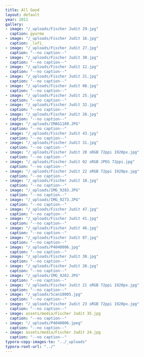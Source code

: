```yaml
---
title: All Good
layout: default
year: 2011
gallery:
- image: "/_uploads/Fischer Judit 29.jpg"
  caption: gyurma
- image: "/_uploads/Fischer Judit 16.jpg"
  caption: _lufi_
- image: "/_uploads/Fischer Judit 27.jpg"
  caption: "--no caption--"
- image: "/_uploads/Fischer Judit 30.jpg"
  caption: "--no caption--"
- image: "/_uploads/Fischer Judit 12.jpg"
  caption: "--no caption--"
- image: "/_uploads/Fischer Judit 21.jpg"
  caption: "--no caption--"
- image: "/_uploads/Fischer Judit 08.jpg"
  caption: "--no caption--"
- image: "/_uploads/Fischer Judit 25.jpg"
  caption: "--no caption--"
- image: "/_uploads/Fischer Judit 32.jpg"
  caption: "--no caption--"
- image: "/_uploads/Fischer Judit 28.jpg"
  caption: "--no caption--"
- image: "/_uploads/IMAG1189.JPG"
  caption: "--no caption--"
- image: "/_uploads/Fischer Judit 43.jpg"
  caption: "--no caption--"
- image: "/_uploads/Fischer Judit 31.jpg"
  caption: "--no caption--"
- image: "/_uploads/Fischer Judit 20 sRGB 72ppi 1920px.jpg"
  caption: "--no caption--"
- image: "/_uploads/Fischer Judit 02 sRGB JPEG 72ppi.jpg"
  caption: "--no caption--"
- image: "/_uploads/Fischer Judit 22 sRGB 72ppi 1920px.jpg"
  caption: "--no caption--"
- image: "/_uploads/Fischer Judit 18.jpg"
  caption: "--no caption--"
- image: "/_uploads/IMG_9283.JPG"
  caption: "--no caption--"
- image: "/_uploads/IMG_9273.JPG"
  caption: "--no caption--"
- image: "/_uploads/Fischer Judit 47.jpg"
  caption: "--no caption--"
- image: "/_uploads/Fischer Judit 41.jpg"
  caption: "--no caption--"
- image: "/_uploads/Fischer Judit 46.jpg"
  caption: "--no caption--"
- image: "/_uploads/Fischer Judit 07.jpg"
  caption: "--no caption--"
- image: "/_uploads/P4040006.jpg"
  caption: "--no caption--"
- image: "/_uploads/Fischer Judit 38.jpg"
  caption: "--no caption--"
- image: "/_uploads/Fischer Judit 20.jpg"
  caption: "--no caption--"
- image: "/_uploads/IMG_9262.JPG"
  caption: "--no caption--"
- image: "/_uploads/Fischer Judit 21 sRGB 72ppi 1920px.jpg"
  caption: "--no caption--"
- image: "/_uploads/Scan10005.jpg"
  caption: "--no caption--"
- image: "/_uploads/Fischer Judit 23 sRGB 72ppi 1920px.jpg"
  caption: "--no caption--"
- image: assets/media/Fischer Judit 35.jpg
  caption: "--no caption--"
- image: "/_uploads/P4040006.jpeg"
  caption: "--no caption--"
- image: assets/media/Fischer Judit 24.jpg
  caption: "--no caption--"
typora-copy-images-to: "../_uploads"
typora-root-url: "../"
---
```


